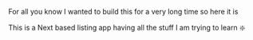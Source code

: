 For all you know I wanted to build this for a very long time so here it is

This is a Next based listing app having all the stuff I am trying to learn ❇️

